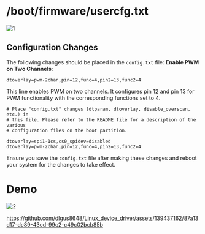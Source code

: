 #  /boot/firmware/usercfg.txt
![1](https://github.com/dlgus8648/Linux_device_driver/assets/139437162/2d0f36f8-56c1-43b7-8159-8987cf5ccbb3)

## Configuration Changes

The following changes should be placed in the `config.txt` file:
**Enable PWM on Two Channels**:
   ```
   dtoverlay=pwm-2chan,pin=12,func=4,pin2=13,func2=4
   ```
   This line enables PWM on two channels. It configures pin 12 and pin 13 for PWM functionality with the corresponding functions set to 4.


```
# Place "config.txt" changes (dtparam, dtoverlay, disable_overscan, etc.) in
# this file. Please refer to the README file for a description of the various
# configuration files on the boot partition.

dtoverlay=spi1-1cs,cs0_spidev=disabled
dtoverlay=pwm-2chan,pin=12,func=4,pin2=13,func2=4
```

Ensure you save the `config.txt` file after making these changes and reboot your system for the changes to take effect.


# Demo
![2](https://github.com/dlgus8648/Linux_device_driver/assets/139437162/d22209a7-98de-4a7e-b700-42fe316cc613)

https://github.com/dlgus8648/Linux_device_driver/assets/139437162/87a13d17-dc89-43cd-99c2-c49c02bcb85b

